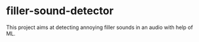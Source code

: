 # filler-sound-detector
This project aims at detecting annoying filler sounds in an audio with help of ML. 
